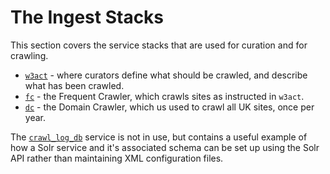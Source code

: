 The Ingest Stacks <!-- omit in toc -->
=================

This section covers the service stacks that are used for curation and for crawling.

- [`w3act`](./w3act/) - where curators define what should be crawled, and describe what has been crawled.
- [`fc`](./fc/) - the Frequent Crawler, which crawls sites as instructed in `w3act`.
- [`dc`](./dc/) - the Domain Crawler, which us used to crawl all UK sites, once per year.

The [`crawl_log_db`](./crawl_log_db/) service is not in use, but contains a useful example of how a Solr service and it's associated schema can be set up using the Solr API rather than maintaining XML configuration files.
